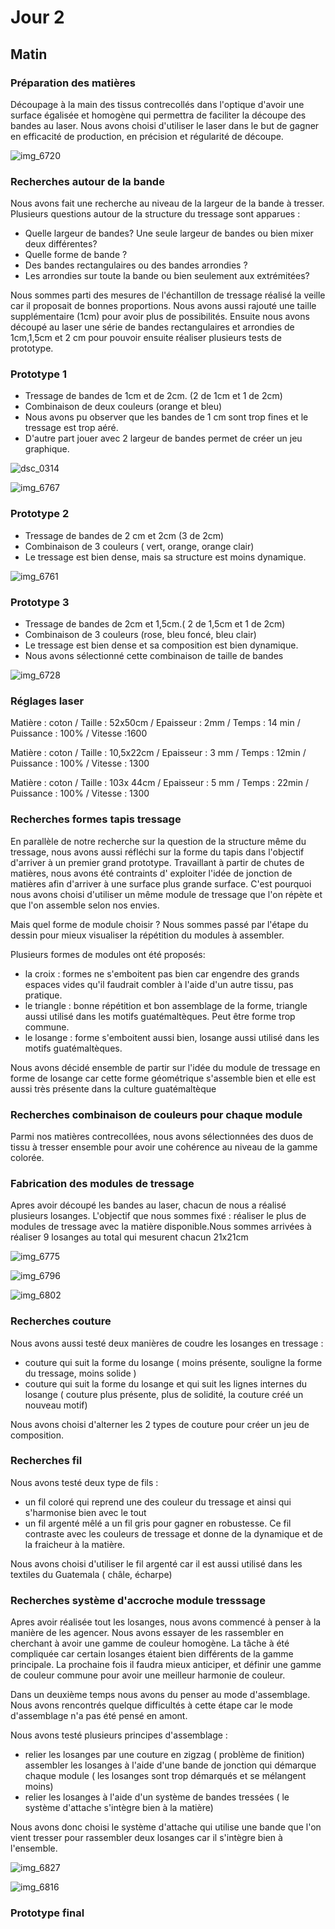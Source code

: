 
# Jour 2

## Matin

### Préparation des matières

Découpage à la main des tissus contrecollés dans l'optique d'avoir une surface égalisée et homogène qui permettra de faciliter la découpe des bandes au laser. Nous avons choisi d'utiliser le laser dans le but de gagner en efficacité de production, en précision et régularité de découpe. 

![img_6720](https://user-images.githubusercontent.com/29283755/40733120-3715e338-6435-11e8-837a-d697ea426083.JPG)


### Recherches autour de la bande

Nous avons fait une recherche au niveau de la largeur de la bande à tresser. Plusieurs questions autour de la structure du tressage sont apparues : 
* Quelle largeur de bandes? Une seule largeur de bandes ou bien mixer deux différentes? 
* Quelle forme de bande ? 
* Des bandes rectangulaires ou des bandes arrondies ? 
* Les arrondies sur toute la bande ou bien seulement aux extrémitées?

Nous sommes parti des mesures de l'échantillon de tressage réalisé la veille car il proposait de bonnes proportions. 
Nous avons aussi rajouté une taille supplémentaire (1cm) pour avoir plus de possibilités. Ensuite nous avons découpé au laser une série de bandes rectangulaires et arrondies de 1cm,1,5cm et 2 cm pour pouvoir ensuite réaliser plusieurs tests de prototype.


### Prototype 1

* Tressage de bandes de 1cm et de 2cm. (2 de 1cm et 1 de 2cm)
* Combinaison de deux couleurs (orange et bleu)
* Nous avons pu observer que les bandes de 1 cm sont trop fines et le tressage est trop aéré.
* D'autre part jouer avec 2 largeur de bandes permet de créer un jeu graphique.

![dsc_0314](https://user-images.githubusercontent.com/29283755/40733830-f12f2508-6436-11e8-98b0-ce740b471e21.JPG)

![img_6767](https://user-images.githubusercontent.com/29283755/40744073-bdc8c242-6453-11e8-99fa-d230ddb3b36e.jpg)


### Prototype 2

* Tressage de bandes de 2 cm et 2cm (3 de 2cm)
* Combinaison de 3 couleurs ( vert, orange, orange clair)
* Le tressage est bien dense, mais sa structure est moins dynamique.

![img_6761](https://user-images.githubusercontent.com/29283755/40733779-ccf3f90c-6436-11e8-9ae5-883d55f0d3f8.JPG)


### Prototype 3 

* Tressage de bandes de 2cm et 1,5cm.( 2 de 1,5cm et 1 de 2cm)
* Combinaison de 3 couleurs (rose, bleu foncé, bleu clair)
* Le tressage est bien dense et sa composition est bien dynamique.
* Nous avons sélectionné cette combinaison de taille de bandes

![img_6728](https://user-images.githubusercontent.com/29283755/40733887-17a2f750-6437-11e8-9063-bdbc6c5e5bcf.JPG)

### Réglages laser

 Matière : coton /
 Taille : 52x50cm /
 Epaisseur : 2mm /
 Temps : 14 min /
 Puissance : 100% /
 Vitesse :1600 

  Matière : coton /
  Taille : 10,5x22cm /
  Epaisseur : 3 mm /
  Temps : 12min /
  Puissance : 100% /
  Vitesse : 1300 

  Matière : coton /
  Taille : 103x 44cm /
  Epaisseur : 5 mm /
  Temps : 22min /
  Puissance : 100% /
  Vitesse : 1300

### Recherches formes tapis tressage

En parallèle de notre recherche sur la question de la structure même du tressage, nous avons aussi réfléchi sur la forme du tapis dans l'objectif d'arriver à un premier grand prototype. Travaillant à partir de chutes de matières, nous avons été contraints d' exploiter l'idée de jonction de matières afin d'arriver à une surface plus grande surface. C'est pourquoi nous  avons choisi d'utiliser un même module de tressage que l'on répète et que l'on assemble selon nos envies.

Mais quel forme de module choisir ?
Nous sommes passé par l'étape du dessin pour mieux visualiser la répétition du modules à assembler. 

Plusieurs formes de modules ont été proposés:
* la croix : formes ne s'emboitent pas bien car engendre des grands espaces vides qu'il faudrait combler à l'aide d'un autre tissu, pas pratique. 
* le triangle : bonne répétition et bon assemblage de la forme, triangle aussi utilisé dans les motifs guatémaltèques. Peut être forme trop commune.
* le losange : forme s'emboitent aussi bien, losange aussi utilisé dans les motifs guatémaltèques.

Nous avons décidé ensemble de partir sur l'idée du module de tressage en forme de losange car  cette forme géométrique s'assemble bien et elle est aussi très présente dans la culture guatémaltèque

### Recherches combinaison de couleurs pour chaque module

Parmi nos matières contrecollées, nous avons sélectionnées des duos de tissu à tresser ensemble pour avoir une cohérence au niveau de la gamme colorée.


### Fabrication des modules de tressage

Apres avoir découpé les bandes au laser, chacun de nous a réalisé plusieurs losanges.
L'objectif que nous sommes fixé : réaliser le plus de modules de tressage avec la matière disponible.Nous sommes arrivées à réaliser 9 losanges au total qui mesurent chacun 21x21cm

![img_6775](https://user-images.githubusercontent.com/29283755/40734452-c56c54ca-6438-11e8-90d3-76084898651c.JPG)

![img_6796](https://user-images.githubusercontent.com/29283755/40734622-4161182c-6439-11e8-8227-061c22b2a1c5.jpg)

![img_6802](https://user-images.githubusercontent.com/29283755/40734547-0648e0d0-6439-11e8-90b2-72a08a029220.jpg)

### Recherches couture 

Nous avons aussi testé deux manières de coudre les losanges en tressage :
* couture qui suit la forme du losange ( moins présente, souligne la forme du tressage, moins solide  )
* couture qui suit la forme du losange et qui suit les lignes internes du losange ( couture plus présente, plus de solidité, la couture créé un nouveau motif)

Nous avons choisi d'alterner les 2 types de couture pour créer un jeu de composition.

### Recherches fil

Nous avons testé deux type de fils :
* un fil coloré qui reprend une des couleur du tressage et ainsi qui s'harmonise bien avec le tout
* un fil argenté mêlé a un fil gris pour gagner en robustesse. Ce fil contraste avec les couleurs de tressage et donne de la dynamique et de la fraicheur à la matière.

Nous avons choisi d'utiliser le fil argenté car il est aussi utilisé dans les textiles du Guatemala ( châle, écharpe)


### Recherches système d'accroche module tresssage

Apres avoir réalisée tout les losanges, nous avons commencé à penser à la manière de les agencer. Nous avons essayer de les rassembler en cherchant à avoir une gamme de couleur homogène. La tâche à été compliquée car certain losanges étaient bien différents de la gamme principale. La prochaine fois il faudra mieux anticiper, et définir une gamme de couleur commune pour avoir une meilleur harmonie de couleur.

Dans un deuxième temps nous avons du penser au mode d'assemblage. Nous avons rencontrés quelque difficultés à cette étape car le mode d'assemblage n'a pas été pensé en amont.

Nous avons testé plusieurs principes d'assemblage :
* relier les losanges par une couture en zigzag ( problème de finition)
assembler les losanges à l'aide d'une bande de jonction qui démarque chaque module ( les losanges sont trop démarqués et se mélangent moins)
* relier les losanges à l'aide d'un système de bandes tressées ( le système d'attache s'intègre bien à la matière)

Nous avons donc choisi le système d'attache qui utilise une bande que l'on vient tresser pour rassembler deux losanges car il s'intègre bien à l'ensemble.

![img_6827](https://user-images.githubusercontent.com/29283755/40734960-39b6d6a6-643a-11e8-80a8-606e59ec9d4c.JPG)

![img_6816](https://user-images.githubusercontent.com/29283755/40734869-f20eb620-6439-11e8-9f86-1cf82e167ef7.JPG)



### Prototype final











